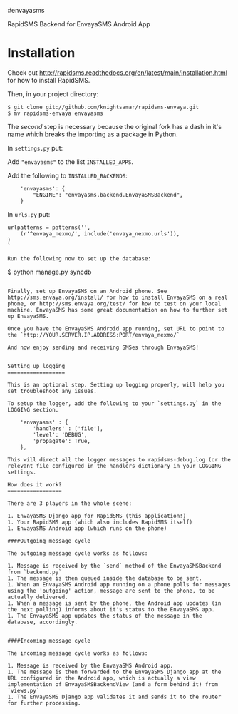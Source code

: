 #envayasms

RapidSMS Backend for EnvayaSMS Android App

Installation
============

Check out http://rapidsms.readthedocs.org/en/latest/main/installation.html for how to install RapidSMS.

Then, in your project directory:

```
$ git clone git://github.com/knightsamar/rapidsms-envaya.git
$ mv rapidsms-envaya envayasms
```

The *second* step is necessary because the original fork has a dash in it's name which breaks the importing as a package in Python.

In `settings.py` put:

Add `"envayasms"` to the list `INSTALLED_APPS`.

Add the following to `INSTALLED_BACKENDS`:

```
    'envayasms': {
        "ENGINE": "envayasms.backend.EnvayaSMSBackend",
    }
```

In `urls.py` put:

```
urlpatterns = patterns('',
    (r'^envaya_nexmo/', include('envaya_nexmo.urls')),
)
`

Run the following now to set up the database:

```
$ python manage.py syncdb

```

Finally, set up EnvayaSMS on an Android phone. See http://sms.envaya.org/install/ for how to install EnvayaSMS on a real phone, or http://sms.envaya.org/test/ for how to test on your local machine. EnvayaSMS has some great documentation on how to further set up EnvayaSMS.

Once you have the EnvayaSMS Android app running, set URL to point to the `http://YOUR.SERVER.IP.ADDRESS:PORT/envaya_nexmo/`

And now enjoy sending and receiving SMSes through EnvayaSMS!


Setting up logging
==================

This is an optional step. Setting up logging properly, will help you set troubleshoot any issues. 

To setup the logger, add the following to your `settings.py` in the  LOGGING section.
```
        'envayasms' : {
            'handlers' : ['file'],
            'level': 'DEBUG',
            'propagate': True,
        },
```
This will direct all the logger messages to rapidsms-debug.log (or the relevant file configured in the handlers dictionary in your LOGGING settings.

How does it work?
=================

There are 3 players in the whole scene:

1. EnvayaSMS Django app for RapidSMS (this application!)
1. Your RapidSMS app (which also includes RapidSMS itself)
1. EnvayaSMS Android app (which runs on the phone)

####Outgoing message cycle

The outgoing message cycle works as follows:

1. Message is received by the `send` method of the EnvayaSMSBackend from `backend.py`
1. The message is then queued inside the database to be sent.
1. When an EnvayaSMS Android app running on a phone polls for messages using the 'outgoing' action, message are sent to the phone, to be actually delivered.
1. When a message is sent by the phone, the Android app updates (in the next polling) informs about it's status to the EnvayaSMS app.
1. The EnvayaSMS app updates the status of the message in the database, accordingly.


####Incoming message cycle

The incoming message cycle works as follows:

1. Message is received by the EnvayaSMS Android app.
1. The message is then forwarded to the EnvayaSMS Django app at the URL configured in the Android app, which is actually a view implementation of EnvayaSMSBackendView (and a form behind it) from `views.py`
1. The EnvayaSMS Django app validates it and sends it to the router for further processing.

